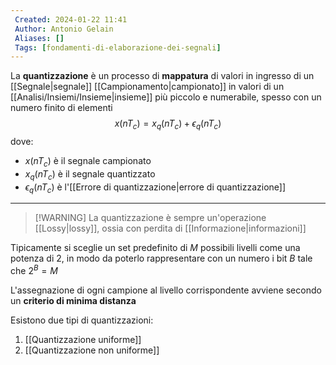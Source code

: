 ```yaml
---
 Created: 2024-01-22 11:41
 Author: Antonio Gelain
 Aliases: []
 Tags: [fondamenti-di-elaborazione-dei-segnali]
---
```


La **quantizzazione** è un processo di **mappatura** di valori in ingresso di un [[Segnale|segnale]] [[Campionamento|campionato]] in valori di un [[Analisi/Insiemi/Insieme|insieme]] più piccolo e numerabile, spesso con un numero finito di elementi
$$x(nT_{c}) = x_{q}(nT_{c}) + \epsilon_{q}(nT_{c})$$
dove:
- $x(nT_{c})$ è il segnale campionato
- $x_{q}(nT_{c})$ è il segnale quantizzato
- $\epsilon_{q}(nT_{c})$ è l'[[Errore di quantizzazione|errore di quantizzazione]]

---

>[!WARNING] La quantizzazione è sempre un'operazione [[Lossy|lossy]], ossia con perdita di [[Informazione|informazioni]]

Tipicamente si sceglie un set predefinito di $M$ possibili livelli come una potenza di 2, in modo da poterlo rappresentare con un numero i bit $B$ tale che $2^{B} = M$

L'assegnazione di ogni campione al livello corrispondente avviene secondo un **criterio di minima distanza**

Esistono due tipi di quantizzazioni:
1. [[Quantizzazione uniforme]]
2. [[Quantizzazione non uniforme]]
